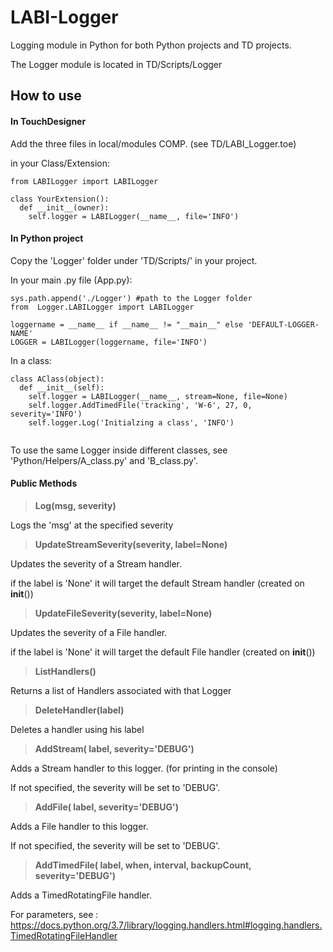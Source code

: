 # LABI-Logger
Logging module in Python for both Python projects and TD projects.

The Logger module is located in TD/Scripts/Logger

## How to use
#### In TouchDesigner

Add the three files in local/modules COMP. (see TD/LABI_Logger.toe)

in your Class/Extension:
```
from LABILogger import LABILogger

class YourExtension():
  def __init__(owner):
    self.logger = LABILogger(__name__, file='INFO')
```
#### In Python project

Copy the 'Logger' folder under 'TD/Scripts/' in your project.

In your main .py file (App.py):
```
sys.path.append('./Logger') #path to the Logger folder
from  Logger.LABILogger import LABILogger

loggername = __name__ if __name__ != "__main__" else 'DEFAULT-LOGGER-NAME'
LOGGER = LABILogger(loggername, file='INFO')
```
In a class:
```
class AClass(object):
  def __init__(self):
    self.logger = LABILogger(__name__, stream=None, file=None)
    self.logger.AddTimedFile('tracking', 'W-6', 27, 0, severity='INFO')
    self.logger.Log('Initialzing a class', 'INFO')
  
```
To use the same Logger inside different classes, see 'Python/Helpers/A_class.py' and 'B_class.py'.



#### Public Methods

>**Log(msg, severity)**

Logs the 'msg' at the specified severity



>**UpdateStreamSeverity(severity, label=None)**

Updates the severity of a Stream handler.

if the label is 'None' it will target the default Stream handler (created on __init__())



>**UpdateFileSeverity(severity, label=None)**

Updates the severity of a File handler.

if the label is 'None' it will target the default File handler (created on __init__())



>**ListHandlers()**

Returns a list of Handlers associated with that Logger



>**DeleteHandler(label)**

Deletes a handler using his label



>**AddStream( label, severity='DEBUG')**

Adds a Stream handler to this logger. (for printing in the console)

If not specified, the severity will be set to 'DEBUG'.



>**AddFile( label, severity='DEBUG')**

Adds a File handler to this logger.

If not specified, the severity will be set to 'DEBUG'.



>**AddTimedFile( label, when, interval, backupCount, severity='DEBUG')**

Adds a TimedRotatingFile handler.

For parameters, see : https://docs.python.org/3.7/library/logging.handlers.html#logging.handlers.TimedRotatingFileHandler

